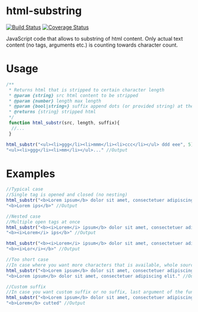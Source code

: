 # html-substring
[![Build Status](https://travis-ci.org/bobesa/js-html-substring.svg?branch=master)](https://travis-ci.org/bobesa/js-html-substring)
[![Coverage Status](https://coveralls.io/repos/bobesa/js-html-substring/badge.svg?branch=master)](https://coveralls.io/r/bobesa/js-html-substring?branch=master)

JavaScript code that allows to substring of html content. Only actual text content (no tags, arguments etc.) is counting towards character count.

# Usage
```js
/**
 * Returns html that is stripped to certain character length
 * @param {string} src html content to be stripped
 * @param {number} length max length
 * @param {bool|string=} suffix append dots (or provided string) at the end
 * @returns {string} stripped html
 */
 function html_substr(src, length, suffix){
  //...
 }
```

```js
html_substr("<ul><li>ggg</li><li>mmm</li><li>ccc</li></ul> ddd eee", 5); //Direct use trough prototype
"<ul><li>ggg</li><li>mm</li></ul>..." //Output
```

# Examples
```js
//Typical case
//Single tag is opened and closed (no nesting)
html_substr("<b>Lorem ipsum</b> dolor sit amet, consectetuer adipiscing elit.", 9);
"<b>Lorem ips</b>" //Output
```

```js
//Nested case
//Multiple open tags at once
html_substr("<b><i>Lorem</i> ipsum</b> dolor sit amet, consectetuer adipiscing elit.", 9);
"<b><i>Lorem</i> ips</b>" //Output

html_substr("<b><i>Lorem</i> ipsum</b> dolor sit amet, consectetuer adipiscing elit.", 3);
"<b><i>Lor</i></b>" //Output
```

```js
//Too short case
//In case where you want more characters that is available, whole source string is returned unmodified
html_substr("<b>Lorem ipsum</b> dolor sit amet, consectetuer adipiscing elit.", 99999);
"<b>Lorem ipsum</b> dolor sit amet, consectetuer adipiscing elit." //Output
```

```js
//Custom suffix
//In case you want custom suffix or no suffix, last argument of the function can be boolean or string
html_substr("<b>Lorem ipsum</b> dolor sit amet, consectetuer adipiscing elit.", 5, " cutted");
"<b>Lorem</b> cutted" //Output
```
